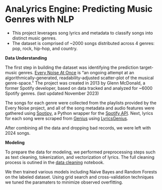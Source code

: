 # AnaLyrics Engine: Predicting Music Genres with NLP
- This project leverages song lyrics and metadata to classify songs into distinct music genres.
- The dataset is comprised of ~2000 songs distributed across 4 genres: pop, rock, hip-hop, and country.

**Data Understanding**

The first step in building the dataset was identifying the prediction target- music genres. [Every Noise At Once](https://everynoise.com/engenremap.html) is “an ongoing attempt at an algorithmically-generated, readability-adjusted scatter-plot of the musical genre-space." The project was created in 2013 by Glenn McDonald, a former Spotify developer, based on data tracked and analyzed for ~6000 Spotify genres. (last updated November 2023)

The songs for each genre were collected from the playlists provided by the Every Noise project, and all of the song metadata and audio features were gathered using [Spotipy](https://spotipy.readthedocs.io/en/2.22.1/), a Python wrapper for the [Spotify API](https://developer.spotify.com/documentation/web-api). Next, lyrics for each song were scraped from [Genius](https://genius.com) using [LyricsGenius](https://lyricsgenius.readthedocs.io/en/master/reference/genius.html).

After combining all the data and dropping bad records, we were left with 2024 songs.


**Modeling**

To prepare the data for modeling, we performed preprocessing steps such as text cleaning, tokenization, and vectorization of lyrics. The full cleaning process is outined in the [data cleaning](code/data_cleaning) notebook.

We then trained various models including Naive Bayes and Random Forests on the labeled dataset. Using grid search and cross-validation techniques we tuned the paramaters to minimize observed overfitting.
